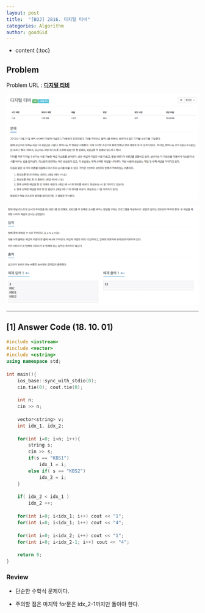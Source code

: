 ```yaml
---
layout: post
title:  "[BOJ] 2816. 디지털 티비"
categories: Algorithm
author: goodGid
---
```

* content
{:toc}

## Problem

Problem URL : **[디지털 티비](https://www.acmicpc.net/problem/2816)**












![](/assets/img/algorithm/2816_1.png)

![](/assets/img/algorithm/2816_2.png)

---


## [1] Answer Code (18. 10. 01)

``` cpp
#include <iostream>
#include <vector>
#include <cstring>
using namespace std;

int main(){
    ios_base::sync_with_stdio(0);
    cin.tie(0); cout.tie(0);
    
    int n;
    cin >> n;
    
    vector<string> v;
    int idx_1, idx_2;
    
    for(int i=0; i<n; i++){
        string s;
        cin >> s;
        if(s == "KBS1")
            idx_1 = i;
        else if( s == "KBS2")
            idx_2 = i;
    }
    
    if( idx_2 < idx_1 )
        idx_2 ++;

    for(int i=0; i<idx_1; i++) cout << "1";
    for(int i=0; i<idx_1; i++) cout << "4";
    
    for(int i=0; i<idx_2; i++) cout << "1";
    for(int i=0; i<idx_2-1; i++) cout << "4";
    
    return 0;
}
```

### Review

* 단순한 수학식 문제이다.

* 주의할 점은 마지막 for문은 idx_2-1까지만 돌아야 한다.